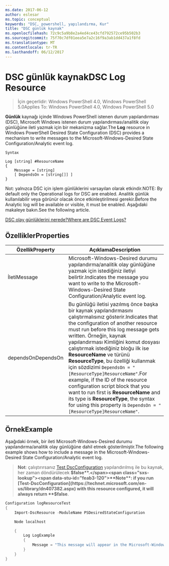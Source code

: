 ```yaml
---
ms.date: 2017-06-12
author: eslesar
ms.topic: conceptual
keywords: "DSC, powershell, yapılandırma, Kur"
title: "DSC günlük kaynak"
ms.openlocfilehash: 72c9c5a9b8e2a4ed4ce43cfd792572ce95b502b3
ms.sourcegitcommit: 75f70c7df01eea5e7a2c16f9a3ab1dd437a1f8fd
ms.translationtype: MT
ms.contentlocale: tr-TR
ms.lasthandoff: 06/12/2017
---
```

# <a name="dsc-log-resource"></a><span data-ttu-id="feab3-103">DSC günlük kaynak</span><span class="sxs-lookup"><span data-stu-id="feab3-103">DSC Log Resource</span></span> 

> <span data-ttu-id="feab3-104">İçin geçerlidir: Windows PowerShell 4.0, Windows PowerShell 5.0</span><span class="sxs-lookup"><span data-stu-id="feab3-104">Applies To: Windows PowerShell 4.0, Windows PowerShell 5.0</span></span>

<span data-ttu-id="feab3-105">__Günlük__ kaynağı içinde Windows PowerShell istenen durum yapılandırması (DSC), Microsoft Windows istenen durum yapılandırması/analitik olay günlüğüne ileti yazmak için bir mekanizma sağlar.</span><span class="sxs-lookup"><span data-stu-id="feab3-105">The __Log__ resource in Windows PowerShell Desired State Configuration (DSC) provides a mechanism to write messages to the Microsoft-Windows-Desired State Configuration/Analytic event log.</span></span>

```
Syntax

Log [string] #ResourceName
{
    Message = [string]
    [ DependsOn = [string[]] ]
}
```

<span data-ttu-id="feab3-106">Not: yalnızca DSC için işlem günlüklerini varsayılan olarak etkindir.</span><span class="sxs-lookup"><span data-stu-id="feab3-106">NOTE: By default only the Operational logs for DSC are enabled.</span></span>
<span data-ttu-id="feab3-107">Analitik günlük kullanılabilir veya görünür olacak önce etkinleştirilmesi gerekir.</span><span class="sxs-lookup"><span data-stu-id="feab3-107">Before the Analytic log will be available or visible, it must be enabled.</span></span>
<span data-ttu-id="feab3-108">Aşağıdaki makaleye bakın.</span><span class="sxs-lookup"><span data-stu-id="feab3-108">See the following article.</span></span>

[<span data-ttu-id="feab3-109">DSC olay günlüklerini nerede?</span><span class="sxs-lookup"><span data-stu-id="feab3-109">Where are DSC Event Logs?</span></span>](https://msdn.microsoft.com/en-us/powershell/dsc/troubleshooting#where-are-dsc-event-logs)

## <a name="properties"></a><span data-ttu-id="feab3-110">Özellikler</span><span class="sxs-lookup"><span data-stu-id="feab3-110">Properties</span></span>
|  <span data-ttu-id="feab3-111">Özellik</span><span class="sxs-lookup"><span data-stu-id="feab3-111">Property</span></span>  |  <span data-ttu-id="feab3-112">Açıklama</span><span class="sxs-lookup"><span data-stu-id="feab3-112">Description</span></span>   | 
|---|---| 
| <span data-ttu-id="feab3-113">İleti</span><span class="sxs-lookup"><span data-stu-id="feab3-113">Message</span></span>| <span data-ttu-id="feab3-114">Microsoft-Windows-Desired durumu yapılandırma/analitik olay günlüğüne yazmak için istediğiniz iletiyi belirtir.</span><span class="sxs-lookup"><span data-stu-id="feab3-114">Indicates the message you want to write to the Microsoft-Windows-Desired State Configuration/Analytic event log.</span></span>| 
| <span data-ttu-id="feab3-115">dependsOn</span><span class="sxs-lookup"><span data-stu-id="feab3-115">DependsOn</span></span> | <span data-ttu-id="feab3-116">Bu günlüğü iletisi yazılmış önce başka bir kaynak yapılandırmasını çalıştırmalısınız gösterir.</span><span class="sxs-lookup"><span data-stu-id="feab3-116">Indicates that the configuration of another resource must run before this log message gets written.</span></span> <span data-ttu-id="feab3-117">Örneğin, kaynak yapılandırması Kimliğini komut dosyası çalıştırmak istediğiniz bloğu ilk ise __ResourceName__ ve türünü __ResourceType__, bu özelliği kullanmak için sözdizimi `DependsOn = "[ResourceType]ResourceName"`.</span><span class="sxs-lookup"><span data-stu-id="feab3-117">For example, if the ID of the resource configuration script block that you want to run first is __ResourceName__ and its type is __ResourceType__, the syntax for using this property is `DependsOn = "[ResourceType]ResourceName"`.</span></span>| 

## <a name="example"></a><span data-ttu-id="feab3-118">Örnek</span><span class="sxs-lookup"><span data-stu-id="feab3-118">Example</span></span>

<span data-ttu-id="feab3-119">Aşağıdaki örnek, bir ileti Microsoft-Windows-Desired durumu yapılandırma/analitik olay günlüğüne dahil etmek gösterilmiştir.</span><span class="sxs-lookup"><span data-stu-id="feab3-119">The following example shows how to include a message in the Microsoft-Windows-Desired State Configuration/Analytic event log.</span></span>

> <span data-ttu-id="feab3-120">**Not**: çalıştırırsanız [Test DscConfiguration](https://technet.microsoft.com/en-us/library/dn407382.aspx) yapılandırılmış ile bu kaynak, her zaman döndürülecek **$false**.</span><span class="sxs-lookup"><span data-stu-id="feab3-120">**Note**: if you run [Test-DscConfiguration](https://technet.microsoft.com/en-us/library/dn407382.aspx) with this resource configured, it will always return **$false**.</span></span>

```powershell 
Configuration logResourceTest
{
    Import-DscResource -ModuleName PSDesiredStateConfiguration

    Node localhost

    {
        Log LogExample
        {
            Message = "This message will appear in the Microsoft-Windows-Desired State Configuration/Analytic event log."
        }
    }
}
```

